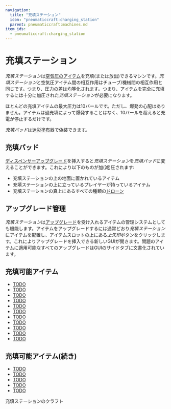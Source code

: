 ```yaml
---
navigation:
  title: "充填ステーション"
  icon: "pneumaticcraft:charging_station"
  parent: pneumaticcraft:machines.md
item_ids:
  - pneumaticcraft:charging_station
---
```


# 充填ステーション

*充填ステーション*は[空気圧のアイテム](../base_concepts/pressure.md)を充填(または放出)できるマシンです。*充填ステーション*と空気圧アイテム間の相互作用はチューブ/機械間の相互作用と同じです。つまり、圧力の差は均等化されます。つまり、アイテムを完全に充填するには十分に加圧された*充填ステーション*が必要になります。

<ItemImage id="pneumaticcraft:charging_station" />

ほとんどの充填アイテムの最大圧力は10バールです。ただし、爆発の心配はありません。アイテムは過充填によって爆発することはなく、10バールを超えると充電が停止するだけです。

*充填パッド*は[迷彩塗布器](../tools/camo_applicator.md)で偽装できます。

## 充填パッド

[ディスペンサーアップグレード](../base_concepts/upgrades.md#dispenser)を挿入すると*充填ステーション*を*充填パッド*に変えることができます。これにより以下のものが加(減)圧されます:
- 充填ステーションの上の地面に置かれているアイテム
- 充填ステーションの上に立っているプレイヤーが持っているアイテム
- 充填ステーションの真上にあるすべての種類の[ドローン](../tools/drone.md)

## アップグレード管理

*充填ステーション*は[アップグレード](../base_concepts/upgrades.md)を受け入れるアイテムの管理システムとしても機能します。アイテムをアップグレードするには通常どおり*充填ステーション*にアイテムを配置し、アイテムスロットの上にある*上矢印*ボタンをクリックします。これによりアップグレードを挿入できる新しいGUIが開きます。問題のアイテムに適用可能なすべてのアップグレードはGUIのサイドタブに文書化されています。

## 充填可能アイテム

- [TODO](../components/air_canister.md)
- [TODO](../tools/pneumatic_wrench.md)
- [TODO](../logistics/logistics_configurator.md)
- [TODO](../tools/camo_applicator.md)
- [TODO](../tools/vortex_cannon.md)
- [TODO](../tools/minigun.md)
- [TODO](../tools/manometer.md)
- [TODO](../armor/pneumatic_helmet.md)
- [TODO](../armor/pneumatic_chestplate.md)
- [TODO](../armor/pneumatic_leggings.md)
- [TODO](../armor/pneumatic_boots.md)



## 充填可能アイテム(続き)

- [TODO](../tools/drone.md)
- [TODO](../tools/collector_drone.md)
- [TODO](../tools/guard_drone.md)
- [TODO](../tools/harvesting_drone.md)
- [TODO](../logistics/logistics_drone.md)



充填ステーションのクラフト

<Recipe id="pneumaticcraft:charging_station" />

